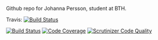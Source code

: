 Github repo for Johanna Persson, student at BTH.

Travis:
[![Build Status](https://travis-ci.com/jjohannaPersson/mvc-game21.svg?branch=main)](https://travis-ci.com/github/jjohannaPersson/mvc-game21)

[![Build Status](https://scrutinizer-ci.com/g/jjohannaPersson/mvc-game21/badges/build.png?b=master)](https://scrutinizer-ci.com/g/jjohannaPersson/mvc-game21/build-status/master) [![Code Coverage](https://scrutinizer-ci.com/g/jjohannaPersson/router/badges/coverage.png?b=master)](https://scrutinizer-ci.com/g/jjohannaPersson/router/?branch=master) [![Scrutinizer Code Quality](https://scrutinizer-ci.com/g/jjohannaPersson/mvc-game21/badges/quality-score.png?b=master)](https://scrutinizer-ci.com/g/jjohannaPersson/mvc-game21/?branch=master)
